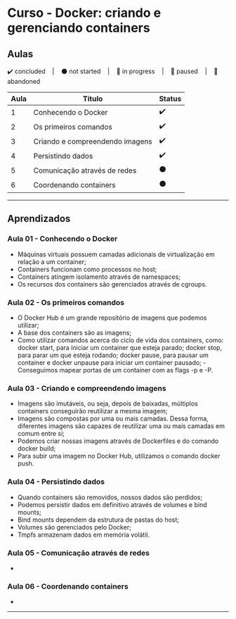# Curso - Docker: criando e gerenciando containers

## Aulas
<p>
  ✔️ concluded &nbsp;&nbsp;&nbsp;|&nbsp;&nbsp;&nbsp;
  ⚫ not started &nbsp;&nbsp;&nbsp;|&nbsp;&nbsp;&nbsp;
  🔵 in progress &nbsp;&nbsp;&nbsp;|&nbsp;&nbsp;&nbsp;
  🔶 paused &nbsp;&nbsp;&nbsp;|&nbsp;&nbsp;&nbsp;
  🔴 abandoned 
</p>

| Aula | Titulo | Status |
| --- | --- | --- |
| 1 | Conhecendo o Docker | ✔️ |
| 2 | Os primeiros comandos | ✔️ |
| 3 | Criando e compreendendo imagens | ✔️ |
| 4 | Persistindo dados | ✔️ |
| 5 | Comunicação através de redes | ⚫ |
| 6 | Coordenando containers  | ⚫ |

---

## Aprendizados

### Aula 01 - Conhecendo o Docker
<ul>
  <li>Máquinas virtuais possuem camadas adicionais de virtualização em relação a um container;</li>
  <li>Containers funcionam como processos no host;</li>
  <li>Containers atingem isolamento através de namespaces;</li>
  <li>Os recursos dos containers são gerenciados através de cgroups.</li>
</ul>

### Aula 02 - Os primeiros comandos
<ul>
  <li>O Docker Hub é um grande repositório de imagens que podemos utilizar;</li>
  <li>A base dos containers são as imagens;</li>
  <li>Como utilizar comandos acerca do ciclo de vida dos containers, como: docker start, para iniciar um container que esteja parado; docker stop, para parar um que esteja rodando; docker pause, para pausar um container e docker unpause para iniciar um container pausado; -Conseguimos mapear portas de um container com as flags -p e -P.</li>
</ul>

### Aula 03 - Criando e compreendendo imagens
<ul>
  <li>Imagens são imutáveis, ou seja, depois de baixadas, múltiplos containers conseguirão reutilizar a mesma imagem;</li>
  <li>Imagens são compostas por uma ou mais camadas. Dessa forma, diferentes imagens são capazes de reutilizar uma ou mais camadas em comum entre si;</li>
  <li>Podemos criar nossas imagens através de Dockerfiles e do comando docker build;</li>
  <li>Para subir uma imagem no Docker Hub, utilizamos o comando docker push.</li>
</ul>

### Aula 04 - Persistindo dados
<ul>
  <li>Quando containers são removidos, nossos dados são perdidos;</li>
  <li>Podemos persistir dados em definitivo através de volumes e bind mounts;</li>
  <li>Bind mounts dependem da estrutura de pastas do host;</li>
  <li>Volumes são gerenciados pelo Docker;</li>
  <li>Tmpfs armazenam dados em memória volátil.</li>
</ul>

### Aula 05 - Comunicação através de redes
<ul>
  <li></li>
</ul>

### Aula 06 - Coordenando containers 
<ul>
  <li></li>
</ul>

---

<!-- ## 🎯 Projeto desenvolvido
Este é o screenshot do projeto que foi desenvolvido durante o curso:

<p align="center">
  <img alt="Miniatura da imagem do projeto"src="../../.github/thumbs/preview.jpg">
</p> -->